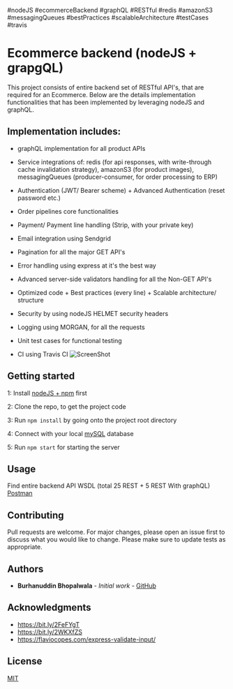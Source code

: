 #nodeJS #ecommerceBackend #graphQL #RESTful #redis #amazonS3 #messagingQueues #bestPractices #scalableArchitecture #testCases #travis

# Ecommerce backend (nodeJS + grapgQL)

This project consists of entire backend set of RESTful API's, that are required for an Ecommerce. Below are the details implementation functionalities that has been implemented by leveraging nodeJS and graphQL.

## Implementation includes:

- graphQL implementation for all product APIs

- Service integrations of: redis (for api responses, with write-through cache invalidation strategy), amazonS3 (for product images), messagingQueues (producer-consumer, for order processing to ERP)

- Authentication (JWT/ Bearer scheme) + Advanced Authentication (reset password etc.)

- Order pipelines core functionalities

- Payment/ Payment line handling (Strip, with your private key)

- Email integration using Sendgrid

- Pagination for all the major GET API's

- Error handling using express at it's the best way

- Advanced server-side validators handling for all the Non-GET API's

- Optimized code + Best practices (every line) + Scalable architecture/ structure

- Security by using nodeJS HELMET security headers

- Logging using MORGAN, for all the requests

- Unit test cases for functional testing

- CI using Travis CI
  ![ScreenShot](/data/travis/build-2019-06-01.png)

## Getting started

1: Install [nodeJS + npm](https://nodejs.org/en/download/) first

2: Clone the repo, to get the project code

3: Run `npm install` by going onto the project root directory

4: Connect with your local [mySQL](https://dev.mysql.com/downloads/) database

5: Run `npm start` for starting the server

## Usage

Find entire backend API WSDL (total 25 REST + 5 REST With graphQL) [Postman](https://bit.ly/2MPEq2L)

## Contributing

Pull requests are welcome. For major changes, please open an issue first to discuss what you would like to change. Please make sure to update tests as appropriate.

## Authors

- **Burhanuddin Bhopalwala** - _Initial work_ - [GitHub](https://github.com/burhanuddinbhopalwala)

## Acknowledgments

- https://bit.ly/2FeFYgT
- https://bit.ly/2WKXfZS
- https://flaviocopes.com/express-validate-input/

## License

[MIT](https://choosealicense.com/licenses/mit/)

